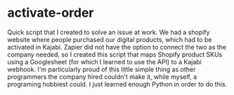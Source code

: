 # activate-order
Quick script that I created to solve an issue at work. We had a shopify website where people purchased our digital products, which had to be activated in Kajabi.
Zapier did not have the option to connect the two as the company needed, so I created this script that maps Shopify product SKUs using a Googlesheet (for which I learned to use the API) to a Kajabi webhook. 
I'm particularly proud of this little simple thing as other programmers the company hired couldn't make it, while myself, a programing hobbiest could. I just learned enough Python in order to do this.
